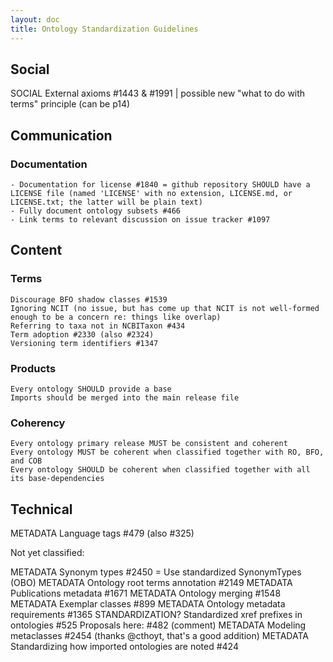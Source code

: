 ```yaml
---
layout: doc
title: Ontology Standardization Guidelines
---
```


## Social

SOCIAL External axioms #1443 & #1991 | possible new "what to do with terms" principle (can be p14)

## Communication

   ### Documentation
    - Documentation for license #1840 = github repository SHOULD have a LICENSE file (named 'LICENSE' with no extension, LICENSE.md, or LICENSE.txt; the latter will be plain text)
    - Fully document ontology subsets #466
    - Link terms to relevant discussion on issue tracker #1097

## Content

   ### Terms
    Discourage BFO shadow classes #1539
    Ignoring NCIT (no issue, but has come up that NCIT is not well-formed enough to be a concern re: things like overlap)
    Referring to taxa not in NCBITaxon #434
    Term adoption #2330 (also #2324)
    Versioning term identifiers #1347
   ### Products
    Every ontology SHOULD provide a base
    Imports should be merged into the main release file

   ### Coherency
    Every ontology primary release MUST be consistent and coherent
    Every ontology MUST be coherent when classified together with RO, BFO, and COB
    Every ontology SHOULD be coherent when classified together with all its base-dependencies

## Technical

METADATA Language tags #479 (also #325)

Not yet classified:


METADATA Synonym types #2450 = Use standardized SynonymTypes (OBO) 
METADATA Ontology root terms annotation #2149
METADATA Publications metadata #1671
METADATA Ontology merging #1548
METADATA Exemplar classes #899
METADATA Ontology metadata requirements #1365
STANDARDIZATION? Standardized xref prefixes in ontologies #525
Proposals here: #482 (comment)
METADATA Modeling metaclasses #2454 (thanks @cthoyt, that's a good addition)
METADATA Standardizing how imported ontologies are noted #424
